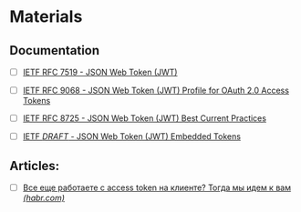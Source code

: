 # Materials

## Documentation
- [ ] [IETF RFC 7519 - JSON Web Token (JWT)](https://datatracker.ietf.org/doc/html/rfc7519)
- [ ] [IETF RFC 9068 - JSON Web Token (JWT) Profile for OAuth 2.0 Access Tokens](https://datatracker.ietf.org/doc/html/rfc9068)
- [ ] [IETF RFC 8725 - JSON Web Token (JWT) Best Current Practices](https://datatracker.ietf.org/doc/html/rfc8725)
- [ ] [IETF *DRAFT* - JSON Web Token (JWT) Embedded Tokens](https://datatracker.ietf.org/doc/html/draft-yusef-oauth-nested-jwt-08)


## Articles:
- [ ] [Все еще работаете с access token на клиенте? Тогда мы идем к вам _(habr.com)_](https://habr.com/ru/articles/710552/)
